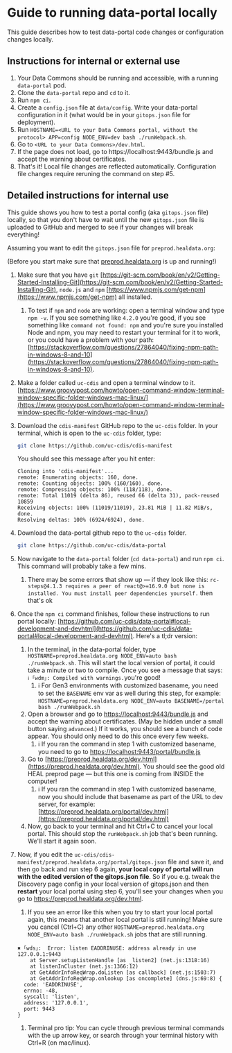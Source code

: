 # Guide to running data-portal locally

This guide describes how to test data-portal code changes or configuration changes locally.

## Instructions for internal or external use

1. Your Data Commons should be running and accessible, with a running `data-portal` pod.
2. Clone the `data-portal` repo and `cd` to it.
3. Run `npm ci`.
4. Create a `config.json` file at `data/config`. Write your data-portal configuration in it (what would be in your `gitops.json` file for deployment).
5. Run `HOSTNAME=<URL to your Data Commons portal, without the protocol> APP=config NODE_ENV=dev bash ./runWebpack.sh`.
6. Go to `<URL to your Data Commons>/dev.html`.
7. If the page does not load, go to https://localhost:9443/bundle.js and accept the warning about certificates.
8. That's it! Local file changes are reflected automatically. Configuration file changes require reruning the command on step #5.

## Detailed instructions for internal use

This guide shows you how to test a portal config (aka `gitops.json` file) locally, so that you don't have to wait until the new `gitops.json` file is uploaded to GitHub and merged to see if your changes will break everything!

Assuming you want to edit the `gitops.json` file for `preprod.healdata.org`:

(Before you start make sure that [preprod.healdata.org](http://preprod.healdata.org) is up and running!)

1. Make sure that you have `git` [https://git-scm.com/book/en/v2/Getting-Started-Installing-Git](https://git-scm.com/book/en/v2/Getting-Started-Installing-Git), `node.js` and `npm` [https://www.npmjs.com/get-npm](https://www.npmjs.com/get-npm) all installed.
    1. To test if `npm` and `node` are working: open a terminal window and type `npm -v`. If you see something like `4.2.0` you're good, if you see something like `command not found: npm` and you're sure you installed Node and npm, you may need to restart your terminal for it to work, or you could have a problem with your path: [https://stackoverflow.com/questions/27864040/fixing-npm-path-in-windows-8-and-10](https://stackoverflow.com/questions/27864040/fixing-npm-path-in-windows-8-and-10).
2. Make a folder called `uc-cdis` and open a terminal window to it. [https://www.groovypost.com/howto/open-command-window-terminal-window-specific-folder-windows-mac-linux/](https://www.groovypost.com/howto/open-command-window-terminal-window-specific-folder-windows-mac-linux/)
3. Download the `cdis-manifest` GitHub repo to the `uc-cdis` folder. In your terminal, which is open to the `uc-cdis` folder, type:

    ```bash
    git clone https://github.com/uc-cdis/cdis-manifest
    ```

    You should see this message after you hit enter:

    ```
    Cloning into 'cdis-manifest'...
    remote: Enumerating objects: 160, done.
    remote: Counting objects: 100% (160/160), done.
    remote: Compressing objects: 100% (118/118), done.
    remote: Total 11019 (delta 86), reused 66 (delta 31), pack-reused 10859
    Receiving objects: 100% (11019/11019), 23.81 MiB | 11.82 MiB/s, done.
    Resolving deltas: 100% (6924/6924), done.
    ```

4.  Download the data-portal github repo to the `uc-cdis` folder.

    ```bash
    git clone https://github.com/uc-cdis/data-portal
    ```

5. Now navigate to the `data-portal` folder (`cd data-portal`) and run `npm ci`. This command will probably take a few mins.
    1. There may be some errors that show up — if they look like this: `rc-steps@4.1.3 requires a peer of react@>=16.9.0 but none is installed. You must install peer dependencies yourself.` then that's ok
6. Once the `npm ci` command finishes, follow these instructions to run portal locally: [https://github.com/uc-cdis/data-portal#local-development-and-devhtml](https://github.com/uc-cdis/data-portal#local-development-and-devhtml). Here's a tl;dr version:
    1. In the terminal, in the data-portal folder, type `HOSTNAME=preprod.healdata.org NODE_ENV=auto bash ./runWebpack.sh`. This will start the local version of portal, it could take a minute or two to compile. Once you see a message that says: `ℹ ｢wdm｣: Compiled with warnings.`you're good!
        1. :information_source: For Gen3 environments with customized basename, you need to set the `BASENAME` env var as well during this step, for example: `HOSTNAME=preprod.healdata.org NODE_ENV=auto BASENAME=/portal bash ./runWebpack.sh`
    2. Open a browser and go to [https://localhost:9443/bundle.js](https://localhost:9443/bundle.js) and accept the warning about certificates. (May be hidden under a small button saying `advanced`.) If it works, you should see a bunch of code appear. You should only need to do this once every few weeks.
        1. :information_source: If you ran the command in step 1 with customized basename, you need to go to [https://localhost:9443/portal/bundle.js](https://localhost:9443/portal/bundle.js)
    3. Go to [https://preprod.healdata.org/dev.html](https://preprod.healdata.org/dev.html). You should see the good old HEAL preprod page — but this one is coming from INSIDE the computer!
        1. :information_source: If you ran the command in step 1 with customized basename, now you should include that basename as part of the URL to dev server, for example: [https://preprod.healdata.org/portal/dev.html](https://preprod.healdata.org/portal/dev.html)
    4. Now, go back to your terminal and hit Ctrl+C to cancel your local portal. This should stop the `runWebpack.sh` job that's been running. We'll start it again soon.

7. Now, if you edit the `uc-cdis/cdis-manifest/preprod.healdata.org/portal/gitops.json` file and save it, and then go back and run step 6 again, **your local copy of portal will run with the edited version of the gitops.json file**. So if you e.g. tweak the Discovery page config in your local version of gitops.json and then **restart** your local portal using step 6, you'll see your changes when you go to https://preprod.healdata.org/dev.html.
    1. If you see an error like this when you try to start your local portal again, this means that another local portal is still running! Make sure you cancel (Ctrl+C) any other `HOSTNAME=preprod.healdata.org NODE_ENV=auto bash ./runWebpack.sh` jobs that are still running.

    ```
    ✖ ｢wds｣:  Error: listen EADDRINUSE: address already in use 127.0.0.1:9443
        at Server.setupListenHandle [as _listen2] (net.js:1318:16)
        at listenInCluster (net.js:1366:12)
        at GetAddrInfoReqWrap.doListen [as callback] (net.js:1503:7)
        at GetAddrInfoReqWrap.onlookup [as oncomplete] (dns.js:69:8) {
      code: 'EADDRINUSE',
      errno: -48,
      syscall: 'listen',
      address: '127.0.0.1',
      port: 9443
    }
    ```

    1. Terminal pro tip: You can cycle through previous terminal commands with the up arrow key, or search through your terminal history with Ctrl+R (on mac/linux).
